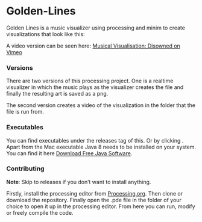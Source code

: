 # Golden-Lines

Golden Lines is a music visualizer using processing and minim to create visualizations that look like this:

A video version can be seen here: [Musical Visualisation: Disowned on Vimeo](https://vimeo.com/user91116455/review/426576635/b896cc1ee9)

### Versions
There are two versions of this processing project. One is a realtime visualizer in which the music plays as the visualizer creates the file and finally the resulting art is saved as a png.

The second version creates a video of the visualization in the folder that the file is run from.

### Executables
You can find executables under the releases tag of this. Or by clicking [](https://github.com/CarltonS13/Golden-Lines/releases). Apart from the Mac executable Java 8 needs to be installed on your system. You can find it here [Download Free Java Software](https://java.com/en/download/).


### Contributing
**Note**: Skip to releases if you don’t want to install anything.

Firstly, install the processing editor from  [Processing.org](https://processing.org/). Then clone or download the repository. Finally open the .pde file in the folder of your choice to open it up in the processing editor. From here you can run, modify or freely compile the code. 
